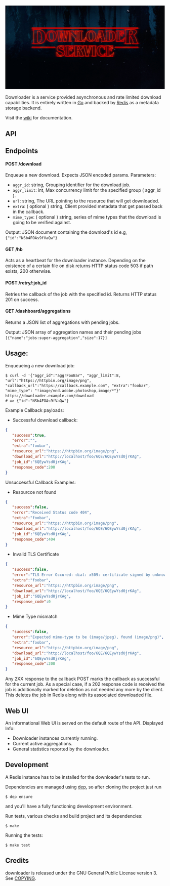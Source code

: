 ![downloader](doc/downloader-service.png)

Downloader is a service provided asynchronous and rate limited download capabilities.
It is entirely written in [Go](https://golang.org/) and backed by [Redis](https://redis.io/) as a metadata storage backend.

Visit the [wiki](../../wiki/) for documentation.

API
-------------------------------------------------------------------------------

## Endpoints
#### POST /download

Enqueue a new download.
Expects JSON encoded params.
Parameters:

 * `aggr_id`: string, Grouping identifier for the download job.
 * `aggr_limit`: int, Max concurrency limit for the specified group ( aggr_id ).
 * `url`: string, The URL pointing to the resource that will get downloaded.
 * `extra`: ( optional ) string, Client provided metadata that get passed back in the callback.
 * `mime_type`: ( optional ) string, series of mime types that the download is going to be verified against.

Output: JSON document containing the download's id e.g, `{"id":"NSb4FOAs9fVaQw"}`

#### GET /hb
Acts as a heartbeat for the downloader instance.
Depending on the existence of a certain file on disk returns HTTP status code 503 if path exists, 200 otherwise.

#### POST /retry/:job_id
Retries the callback of the job with the specified id.
Returns HTTP status 201 on success.

#### GET /dashboard/aggregations
Returns a JSON list of aggregations with pending jobs.

Output: JSON array of aggregation names and their pending jobs `[{"name":"jobs:super-aggregation","size":17}]`

## Usage:

Enqueueing a new download job:
```shell
$ curl -d '{"aggr_id":"aggrFooBar", "aggr_limit":8, "url":"https://httpbin.org/image/png", "callback_url":"https://callback.example.com", "extra":"foobar", "mime_type": "!image/vnd.adobe.photoshop,image/*"}' https://downloader.example.com/download
# => {"id":"NSb4FOAs9fVaQw"}
```

Example Callback payloads:

 * Successful download callback:

```json
{  
   "success":true,
   "error":"",
   "extra":"foobar",
   "resource_url":"https://httpbin.org/image/png",
   "download_url":"http://localhost/foo/6QE/6QEywYsd0jrKAg",
   "job_id":"6QEywYsd0jrKAg",
   "response_code":200
}
```

Unsuccessful Callback Examples:

 * Resourcce not found

```json
{
   "success":false,
   "error":"Received Status code 404",
   "extra":"foobar",
   "resource_url":"https://httpbin.org/image/png",
   "download_url":"http://localhost/foo/6QE/6QEywYsd0jrKAg",
   "job_id":"6QEywYsd0jrKAg",
   "response_code":404
}
```

* Invalid TLS Certificate

```json
{
   "success":false,
   "error":"TLS Error Occured: dial: x509: certificate signed by unknown authority",
   "extra":"foobar",
   "resource_url":"https://httpbin.org/image/png",
   "download_url":"http://localhost/foo/6QE/6QEywYsd0jrKAg",
   "job_id":"6QEywYsd0jrKAg",
   "response_code":0
}
```

* Mime Type mismatch

```json
{
   "success":false,
   "error":"Expected mime-type to be (image/jpeg), found (image/png)",
   "extra":"foobar",
   "resource_url":"https://httpbin.org/image/png",
   "download_url":"http://localhost/foo/6QE/6QEywYsd0jrKAg",
   "job_id":"6QEywYsd0jrKAg",
   "response_code":200
}
```

Any 2XX response to the callback POST marks the callback as successful for the current job.
As a special case, if a 202 response code is received the job is additionally marked for deletion as not needed any more by the client.
This deletes the job in Redis along with its associated downloaded file.

Web UI
------------------------------------------------------------------------------

An informational Web UI is served on the default route of the API.
Displayed Info:
* Downloader instances currently running.
* Current active aggregations.
* General statistics reported by the downloader.

Development
-------------------------------------------------------------------------------

A Redis instance has to be installed for the downloader's tests to run.

Dependencies are managed using [dep](https://github.com/golang/dep), so after cloning the project just run
```shell
$ dep ensure
```
and you'll have a fully functioning development environment.

Run tests, various checks and build project and its dependencies:
```shell
$ make
```

Running the tests:
```shell
$ make test
```

Credits
-------------------------------------------------
downloader is released under the GNU General Public License version 3. See [COPYING](COPYING).

